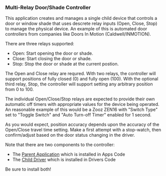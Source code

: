 ### Multi-Relay Door/Shade Controller

This application creates and manages a single child device that controls a door or window shade
that uses descrete relay inputs (Open, Close, Stop) to manage the physical device. An example of
this is automated door controllers from companies like Doors In Motion (Caldwell/INMOTION).

There are three relays supported:

* Open: Start opening the door or shade.
* Close: Start closing the door or shade.
* Stop: Stop the door or shade at the current postion.

The Open and Close relay are requred. With two relays, the controller will support positions of
fully closed (0) and fully open (100). With the optional third relay, Stop, the controller will
support setting any arbitrary position from 0 to 100.

The individual Open/Close/Stop relays are expected to provide their own automatic off timers with
appropriate values for the device being operated. An reasonable example of this would be a Zooz
ZEN16 with "Switch Type" set to "Toggle Switch" and "Auto Turn-off Timer" enabled for 1 second.

As you would expect, position accuracy depends upon the accuracy of the Open/Close travel time
setting. Make a first attempt with a stop-watch, then confirm/adjust based on the door status
changing in the driver.

Note that there are two components to the controller:

* The [Parent Application](multi-relay-door-shade-controller-app.groovy) which is installed in Apps Code
* The [Child Driver](multi-relay-door-shade-controller-driver.groovy) which is installed in Drivers Code

Be sure to install both!
